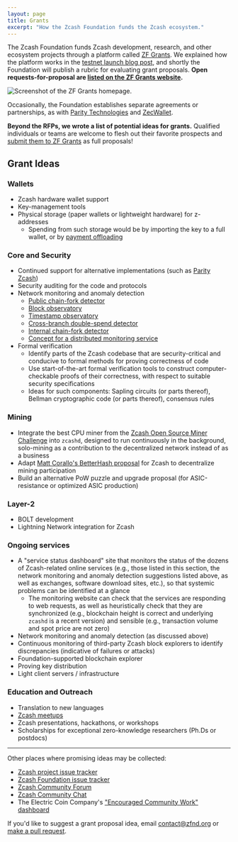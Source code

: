 ```yaml
---
layout: page
title: Grants
excerpt: "How the Zcash Foundation funds the Zcash ecosystem."
---
```


The Zcash Foundation funds Zcash development, research, and other ecosystem projects through a platform called [ZF Grants](https://grants.zfnd.org/). We explained how the platform works in the [testnet launch blog post](https://www.zfnd.org/blog/zf-grants-open-beta/), and shortly the Foundation will publish a rubric for evaluating grant proposals. **Open requests-for-proposal are [listed on the ZF Grants website](https://grants.zfnd.org/requests).**

![Screenshot of the ZF Grants homepage.](https://www.zfnd.org/images/zf_grants_front_page.png)

Occasionally, the Foundation establishes separate agreements or partnerships, as with [Parity Technologies](https://www.zfnd.org/blog/parity-partnership/) and [ZecWallet](https://www.zfnd.org/blog/zec-wallet-progress/).

**Beyond the RFPs, we wrote a list of potential ideas for grants.** Qualified individuals or teams are welcome to flesh out their favorite prospects and [submit them to ZF Grants](https://grants.zfnd.org/create) as full proposals!

## Grant Ideas

### Wallets

- Zcash hardware wallet support
- Key-management tools
- Physical storage (paper wallets or lightweight hardware) for z-addresses
	- Spending from such storage would be by importing the key to a full wallet, or by [payment offloading](https://github.com/zcash/zcash/issues/1113)

### Core and Security

- Continued support for alternative implementations (such as [Parity Zcash](https://github.com/paritytech/parity-zcash))
- Security auditing for the code and protocols
- Network monitoring and anomaly detection
	- [Public chain-fork detector](https://github.com/zcash/zcash/issues/2536)
	- [Block observatory](https://github.com/zcash/zcash/issues/1922)
	- [Timestamp observatory](https://github.com/zcash/zcash/issues/1924)
	- [Cross-branch double-spend detector](https://github.com/zcash/zcash/issues/2275)
	- [Internal chain-fork detector](https://github.com/zcash/zcash/issues/1925)
	- [Concept for a distributed monitoring service](https://github.com/paulogr/dstatuspage)
- Formal verification
	- Identify parts of the Zcash codebase that are security-critical and conducive to formal methods for proving correctness of code
	- Use start-of-the-art formal verification tools to construct computer-checkable proofs of their correctness, with respect to suitable security specifications
	- Ideas for such components: Sapling circuits (or parts thereof), Bellman cryptographic code (or parts thereof), consensus rules

### Mining

- Integrate the best CPU miner from the [Zcash Open Source Miner Challenge](https://zcashminers.org/) into `zcashd`, designed to run continuously in the background, solo-mining as a contribution to the decentralized network instead of as a business
- Adapt [Matt Corallo's BetterHash proposal](https://github.com/TheBlueMatt/bips/blob/betterhash/bip-XXXX.mediawiki) for Zcash to decentralize mining participation
- Build an alternative PoW puzzle and upgrade proposal (for ASIC-resistance or optimized ASIC production)

### Layer-2

- BOLT development
- Lightning Network integration for Zcash

### Ongoing services

- A "service status dashboard" site that monitors the status of the dozens of Zcash-related online services (e.g., those listed in this section, the network monitoring and anomaly detection suggestions listed above, as well as exchanges, software download sites, etc.), so that systemic problems can be identified at a glance
	- The monitoring website can check that the services are responding to web requests, as well as heuristically check that they are synchronized (e.g., blockchain height is correct and underlying `zcashd` is a recent version) and sensible (e.g., transaction volume and spot price are not zero)
- Network monitoring and anomaly detection (as discussed above)
- Continuous monitoring of third-party Zcash block explorers to identify discrepancies (indicative of failures or attacks)
- Foundation-supported blockchain explorer
- Proving key distribution
- Light client servers / infrastructure

### Education and Outreach

- Translation to new languages
- [Zcash meetups](https://www.zfnd.org/meetups/)
- Zcash presentations, hackathons, or workshops
- Scholarships for exceptional zero-knowledge researchers (Ph.Ds or postdocs)

-----

Other places where promising ideas may be collected:

- [Zcash project issue tracker](https://github.com/zcash/zcash/issues)
- [Zcash Foundation issue tracker](https://github.com/ZcashFoundation/zfnd/issues)
- [Zcash Community Forum](https://forum.zcashcommunity.com/)
- [Zcash Community Chat](https://chat.zcashcommunity.com/)
- The Electric Coin Company's ["Encouraged Community Work" dashboard](https://github.com/zcash/zcash/projects/27)

If you'd like to suggest a grant proposal idea, email contact@zfnd.org or [make a pull request](https://github.com/ZcashFoundation/zfnd/blob/master/grants/index.md).

